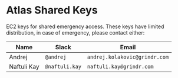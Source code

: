 # Atlas Shared Keys

EC2 keys for shared emergency access. These keys have limited distribution, in case of emergency, please contact either:

| Name              | Slack          | Email                          |
|-------------------|----------------|--------------------------------|
| Andrej            | `@andrej`      | `andrej.kolakovic@grindr.com`  |
| Naftuli Kay       | `@naftuli.kay` | `naftuli.kay@grindr.com`       |
